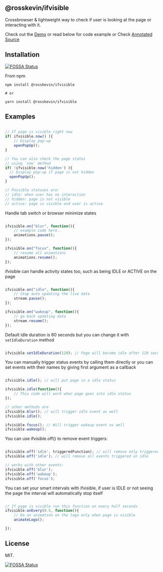 @rosskevin/ifvisible
------------

Crossbrowser & lightweight way to check if user is looking at the page or interacting with it.

Check out the [Demo](http://rosskevin.github.com/ifvisible/demo.html) or read below for code example or Check [Annotated Source](http://rosskevin.github.com/ifvisible/docs/ifvisible.html)


## Installation
[![FOSSA Status](https://app.fossa.io/api/projects/git%2Bgithub.com%2Frosskevin%2Fifvisible.js.svg?type=shield)](https://app.fossa.io/projects/git%2Bgithub.com%2Frosskevin%2Fifvisible.js?ref=badge_shield)

From npm
```
npm install @rosskevin/ifvisible

# or

yarn install @rosskevin/ifvisible
```

## Examples

```javascript

// If page is visible right now
if( ifvisible.now() ){
	// Display pop-up
	openPopUp();
}

// You can also check the page status
// using `now` method
if( !ifvisible.now('hidden') ){
  // Display pop-up if page is not hidden
  openPopUp();
}

// Possible statuses are:
// idle: when user has no interaction
// hidden: page is not visible
// active: page is visible and user is active

```

Handle tab switch or browser minimize states

```javascript

ifvisible.on("blur", function(){
	// example code here..
	animations.pause();
});

ifvisible.on("focus", function(){
	// resume all animations
	animations.resume();
});

```

ifvisible can handle activity states too, such as being IDLE or ACTIVE on the page

```javascript

ifvisible.on("idle", function(){
	// Stop auto updating the live data
	stream.pause();
});

ifvisible.on("wakeup", function(){
	// go back updating data
	stream.resume();
});

```

Default idle duration is 60 seconds but you can change it with `setIdleDuration` method

```javascript

ifvisible.setIdleDuration(120); // Page will become idle after 120 seconds

```

You can manually trigger status events by calling them directly or you can set events with their names by giving first argument as a callback

```javascript

ifvisible.idle(); // will put page in a idle status

ifvisible.idle(function(){
	// This code will work when page goes into idle status
});

// other methods are
ifvisible.blur(); // will trigger idle event as well
ifvisible.idle();

ifvisible.focus(); // Will trigger wakeup event as well
ifvisible.wakeup();
```

You can use ifvisible.off() to remove event triggers:

```javascript

ifvisible.off('idle', triggeredFunction); // will remove only triggeredFunction from being tiggered on idle
ifvisible.off('idle'); // will remove all events triggered on idle

// works with other events:
ifvisible.off('blur');
ifvisible.off('wakeup');
ifvisible.off('focus');

```

You can set your smart intervals with ifvisible, if user is IDLE or not seeing the page the interval will automatically stop itself

```javascript

// If page is visible run this function on every half seconds
ifvisible.onEvery(0.5, function(){
    // Do an animation on the logo only when page is visible
	animateLogo();

});

```

## License
MIT.


[![FOSSA Status](https://app.fossa.io/api/projects/git%2Bgithub.com%2Frosskevin%2Fifvisible.js.svg?type=large)](https://app.fossa.io/projects/git%2Bgithub.com%2Frosskevin%2Fifvisible.js?ref=badge_large)
